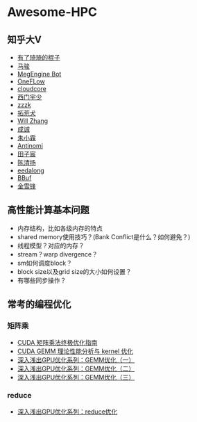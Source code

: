 # Awesome-HPC

## 知乎大V
- [有了琦琦的棍子
](https://www.zhihu.com/people/ban-zhuan-yuan-shi-chao-ji-gun)
- [马骏](https://www.zhihu.com/people/ma-jun-78-95)
- [MegEngine Bot](https://www.zhihu.com/people/megengine-bot)
- [OneFLow](https://www.zhihu.com/org/oneflow-17)
- [cloudcore](https://www.zhihu.com/people/xiaoguiren)
- [西门宇少](https://www.zhihu.com/people/wang-si-yu-37-40/posts)
- [zzzk
](https://www.zhihu.com/people/mardino/posts)
- [拓荒犬
](https://www.zhihu.com/people/pale2526/posts)
- [Will Zhang
](https://www.zhihu.com/people/will-zhang-52-34/posts)
- [成诚
](https://www.zhihu.com/people/cheng-cheng-69-56)
- [朱小霖
](https://www.zhihu.com/people/zhu-xiao-lin-22-96/posts)
- [Antinomi
](https://www.zhihu.com/people/wang-y-z/posts)
- [田子宸
](https://www.zhihu.com/people/tian-zi-chen-58)
- [陈清扬
](https://www.zhihu.com/people/chenqingyang/posts)
- [eedalong](https://www.zhihu.com/people/da-long-37-81/posts)
- [BBuf
](https://www.zhihu.com/people/zhang-xiao-yu-45-67-74)
- [金雪锋
](https://www.zhihu.com/people/jin-xue-feng)

## 高性能计算基本问题
- 内存结构，比如各级内存的特点
- shared memory使用技巧？(Bank Conflict是什么？如何避免？)
- 线程模型？对应的内存？
- stream？warp divergence？
- sm如何调度block？
- block size以及grid size的大小如何设置？
- 有哪些同步操作？

## 常考的编程优化
### 矩阵乘
- [CUDA 矩阵乘法终极优化指南](https://zhuanlan.zhihu.com/p/410278370)
- [CUDA GEMM 理论性能分析与 kernel 优化](https://zhuanlan.zhihu.com/p/441146275)
- [深入浅出GPU优化系列：GEMM优化（一）
](https://zhuanlan.zhihu.com/p/435908830)
- [深入浅出GPU优化系列：GEMM优化（二）
](https://zhuanlan.zhihu.com/p/442930482)
- [深入浅出GPU优化系列：GEMM优化（三）
](https://zhuanlan.zhihu.com/p/481600052)
### reduce
- [深入浅出GPU优化系列：reduce优化
](https://zhuanlan.zhihu.com/p/426978026)
